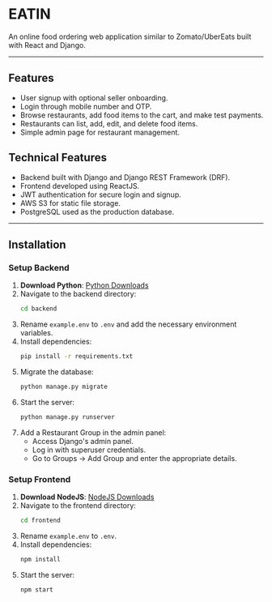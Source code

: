 # EATIN

An online food ordering web application similar to Zomato/UberEats built with React and Django.


---

## Features
- User signup with optional seller onboarding.
- Login through mobile number and OTP.
- Browse restaurants, add food items to the cart, and make test payments.
- Restaurants can list, add, edit, and delete food items.
- Simple admin page for restaurant management.

## Technical Features
- Backend built with Django and Django REST Framework (DRF).
- Frontend developed using ReactJS.
- JWT authentication for secure login and signup.
- AWS S3 for static file storage.
- PostgreSQL used as the production database.

---

## Installation

### Setup Backend
1. **Download Python**: [Python Downloads](https://www.python.org/downloads/)
2. Navigate to the backend directory:
   ```bash
   cd backend
   ```
3. Rename `example.env` to `.env` and add the necessary environment variables.
4. Install dependencies:
   ```bash
   pip install -r requirements.txt
   ```
5. Migrate the database:
   ```bash
   python manage.py migrate
   ```
6. Start the server:
   ```bash
   python manage.py runserver
   ```
7. Add a Restaurant Group in the admin panel:
   - Access Django's admin panel.
   - Log in with superuser credentials.
   - Go to Groups -> Add Group and enter the appropriate details.

### Setup Frontend
1. **Download NodeJS**: [NodeJS Downloads](https://nodejs.org/en/download/)
2. Navigate to the frontend directory:
   ```bash
   cd frontend
   ```
3. Rename `example.env` to `.env`.
4. Install dependencies:
   ```bash
   npm install
   ```
5. Start the server:
   ```bash
   npm start
   ```
